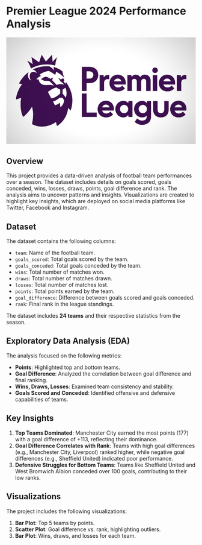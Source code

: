 # Premier League 2024 Performance Analysis

![image](logo.jpg)


## Overview
This project provides a data-driven analysis of football team performances over a season. The dataset includes details on goals scored, goals conceded, wins, losses, draws, points, goal difference and rank. The analysis aims to uncover patterns and insights. Visualizations are created to highlight key insights, which are deployed on social media platforms like Twitter, Facebook and Instagram.

## Dataset
The dataset contains the following columns:
- `team`: Name of the football team.
- `goals_scored`: Total goals scored by the team.
- `goals_conceded`: Total goals conceded by the team.
- `wins`: Total number of matches won.
- `draws`: Total number of matches drawn.
- `losses`: Total number of matches lost.
- `points`: Total points earned by the team.
- `goal_difference`: Difference between goals scored and goals conceded.
- `rank`: Final rank in the league standings.

The dataset includes **24 teams** and their respective statistics from the season.

## Exploratory Data Analysis (EDA)
The analysis focused on the following metrics:
- **Points**: Highlighted top and bottom teams.
- **Goal Difference**: Analyzed the correlation between goal difference and final ranking.
- **Wins, Draws, Losses**: Examined team consistency and stability.
- **Goals Scored and Conceded**: Identified offensive and defensive capabilities of teams.

## Key Insights
1. **Top Teams Dominated**: Manchester City earned the most points (177) with a goal difference of +113, reflecting their dominance.
2. **Goal Difference Correlates with Rank**: Teams with high goal differences (e.g., Manchester City, Liverpool) ranked higher, while negative goal differences (e.g., Sheffield United) indicated poor performance.
3. **Defensive Struggles for Bottom Teams**: Teams like Sheffield United and West Bromwich Albion conceded over 100 goals, contributing to their low ranks.

## Visualizations
The project includes the following visualizations:
1. **Bar Plot**: Top 5 teams by points.
2. **Scatter Plot**: Goal difference vs. rank, highlighting outliers.
3. **Bar Plot**: Wins, draws, and losses for each team.
